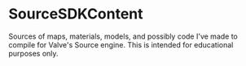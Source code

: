 # SourceSDKContent
Sources of maps, materials, models, and possibly code I've made to compile for Valve's Source engine. This is intended for educational purposes only. 
